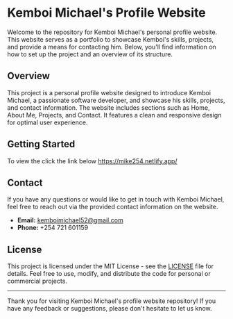 # Kemboi Michael's Profile Website

Welcome to the repository for Kemboi Michael's personal profile website. This website serves as a portfolio to showcase Kemboi's skills, projects, and provide a means for contacting him. Below, you'll find information on how to set up the project and an overview of its structure.


## Overview

This project is a personal profile website designed to introduce Kemboi Michael, a passionate software developer, and showcase his skills, projects, and contact information. The website includes sections such as Home, About Me, Projects, and Contact. It features a clean and responsive design for optimal user experience.

## Getting Started

To view the click the link below
https://mike254.netlify.app/


## Contact

If you have any questions or would like to get in touch with Kemboi Michael, feel free to reach out via the provided contact information on the website.

- **Email:** kemboimichael52@gmail.com
- **Phone:** +254 721 601159

## License

This project is licensed under the MIT License - see the [LICENSE](LICENSE) file for details. Feel free to use, modify, and distribute the code for personal or commercial projects.

---

Thank you for visiting Kemboi Michael's profile website repository! If you have any feedback or suggestions, please don't hesitate to let us know.